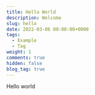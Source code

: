 ```yaml
---
title: Hello World
description: Welcome
slug: hello
date: 2022-03-06 00:00:00+0000
tags:
  - Example
  - Tag
weight: 1
comments: true
hidden: false
blog_tag: true
---
```


Hello world
